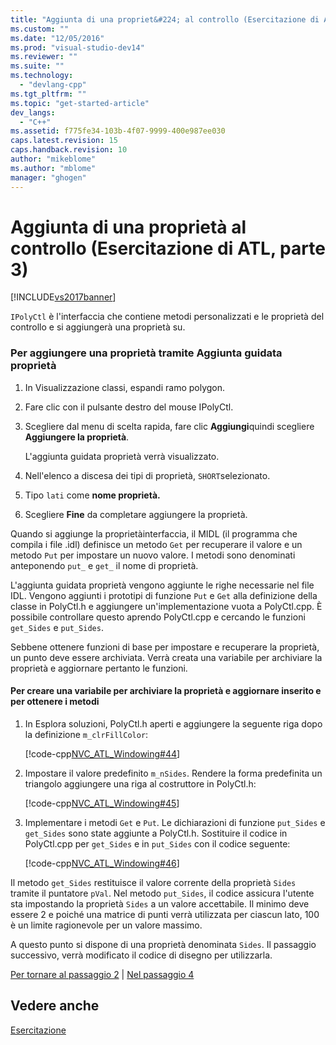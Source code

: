 ```yaml
---
title: "Aggiunta di una propriet&#224; al controllo (Esercitazione di ATL, parte 3) | Microsoft Docs"
ms.custom: ""
ms.date: "12/05/2016"
ms.prod: "visual-studio-dev14"
ms.reviewer: ""
ms.suite: ""
ms.technology: 
  - "devlang-cpp"
ms.tgt_pltfrm: ""
ms.topic: "get-started-article"
dev_langs: 
  - "C++"
ms.assetid: f775fe34-103b-4f07-9999-400e987ee030
caps.latest.revision: 15
caps.handback.revision: 10
author: "mikeblome"
ms.author: "mblome"
manager: "ghogen"
---
```

# Aggiunta di una propriet&#224; al controllo (Esercitazione di ATL, parte 3)
[!INCLUDE[vs2017banner](../assembler/inline/includes/vs2017banner.md)]

`IPolyCtl` è l'interfaccia che contiene metodi personalizzati e le proprietà del controllo e si aggiungerà una proprietà su.  
  
### Per aggiungere una proprietà tramite Aggiunta guidata proprietà  
  
1.  In Visualizzazione classi, espandi ramo polygon.  
  
2.  Fare clic con il pulsante destro del mouse IPolyCtl.  
  
3.  Scegliere dal menu di scelta rapida, fare clic **Aggiungi**quindi scegliere **Aggiungere la proprietà**.  
  
     L'aggiunta guidata proprietà verrà visualizzato.  
  
4.  Nell'elenco a discesa dei tipi di proprietà, `SHORT`selezionato.  
  
5.  Tipo `lati` come **nome proprietà.**  
  
6.  Scegliere **Fine** da completare aggiungere la proprietà.  
  
 Quando si aggiunge la proprietàinterfaccia, il MIDL \(il programma che compila i file .idl\) definisce un metodo `Get` per recuperare il valore e un metodo `Put` per impostare un nuovo valore.  I metodi sono denominati anteponendo `put_` e `get_` il nome di proprietà.  
  
 L'aggiunta guidata proprietà vengono aggiunte le righe necessarie nel file IDL.  Vengono aggiunti i prototipi di funzione `Put` e `Get` alla definizione della classe in PolyCtl.h e aggiungere un'implementazione vuota a PolyCtl.cpp.  È possibile controllare questo aprendo PolyCtl.cpp e cercando le funzioni `get_Sides` e `put_Sides`.  
  
 Sebbene ottenere funzioni di base per impostare e recuperare la proprietà, un punto deve essere archiviata.  Verrà creata una variabile per archiviare la proprietà e aggiornare pertanto le funzioni.  
  
#### Per creare una variabile per archiviare la proprietà e aggiornare inserito e per ottenere i metodi  
  
1.  In Esplora soluzioni, PolyCtl.h aperti e aggiungere la seguente riga dopo la definizione `m_clrFillColor`:  
  
     [!code-cpp[NVC_ATL_Windowing#44](../atl/codesnippet/CPP/adding-a-property-to-the-control-atl-tutorial-part-3_1.h)]  
  
2.  Impostare il valore predefinito `m_nSides`.  Rendere la forma predefinita un triangolo aggiungere una riga al costruttore in PolyCtl.h:  
  
     [!code-cpp[NVC_ATL_Windowing#45](../atl/codesnippet/CPP/adding-a-property-to-the-control-atl-tutorial-part-3_2.h)]  
  
3.  Implementare i metodi `Get` e `Put`.  Le dichiarazioni di funzione `put_Sides` e `get_Sides` sono state aggiunte a PolyCtl.h.  Sostituire il codice in PolyCtl.cpp per `get_Sides` e in `put_Sides` con il codice seguente:  
  
     [!code-cpp[NVC_ATL_Windowing#46](../atl/codesnippet/CPP/adding-a-property-to-the-control-atl-tutorial-part-3_3.cpp)]  
  
 Il metodo `get_Sides` restituisce il valore corrente della proprietà `Sides` tramite il puntatore `pVal`.  Nel metodo `put_Sides`, il codice assicura l'utente sta impostando la proprietà `Sides` a un valore accettabile.  Il minimo deve essere 2 e poiché una matrice di punti verrà utilizzata per ciascun lato, 100 è un limite ragionevole per un valore massimo.  
  
 A questo punto si dispone di una proprietà denominata `Sides`.  Il passaggio successivo, verrà modificato il codice di disegno per utilizzarla.  
  
 [Per tornare al passaggio 2](../atl/adding-a-control-atl-tutorial-part-2.md) &#124; [Nel passaggio 4](../atl/changing-the-drawing-code-atl-tutorial-part-4.md)  
  
## Vedere anche  
 [Esercitazione](../atl/active-template-library-atl-tutorial.md)